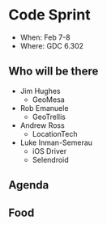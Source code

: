 # Code Sprint
* When: Feb 7-8
* Where: GDC 6.302

## Who will be there
* Jim Hughes
    * GeoMesa
* Rob Emanuele
    * GeoTrellis
* Andrew Ross
    * LocationTech
* Luke Inman-Semerau
    * iOS Driver
    * Selendroid

## Agenda

## Food
